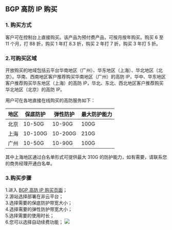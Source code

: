 ## BGP 高防 IP 购买
### 1. 购买方式
客户可在控制台上直接购买。该产品为预付费产品，可按月按年购买。购买 6 至 11 个月，打 88 折，购买 1 年打 8.3 折，购买 2 年打 7 折，购买 3 年打 5 折。
### 2.可购买区域
开放购买的地域包括云平台华南地区（广州）、华东地区（上海）、华北地区（北京）。华南、西南地区客户推荐购买华南地区（广州）的高防 IP，华中、华东地区客户推荐购买华东地区（上海）的高防 IP，华北、东北、西北地区客户推荐购买华北地区（北京）的高防 IP。

用户可在各地直接在线购买的高防服务如下：

| 地区 | 保底防护 | 弹性防护 | 最大防护能力 |
|---------|---------|---------|---------|
| 北京 | 10-50G | 10-90G | 100G |
| 上海 | 10-100G | 10-200G | 210G |
| 广州 | 10-50G | 10-90G | 100G |
其中上海地区通过白名单形式可提供最大 310G 的防护能力，如有需要，请联系您的商务经理开通白名单。

### 3.购买步骤
1.进入 [BGP 高防 IP 购买页面](https://buy.tce.fsphere.cn/buy/bgp_ip)；
<br>2.源站选择部署在非云平台；
<br>3.选择需要的保底防护带宽大小；
<br>4.选择需要的弹性防护带宽大小；
<br>5.选择需要的使用时长；
<br>6.您可以选择自动续费功能；
![](http://imgcache.tce.fsphere.cn/image/mc.qcloudimg.com/static/img/f70b835b13e828cde662826ee11361ef/image003%2811-22-09-02-52%29.png)
